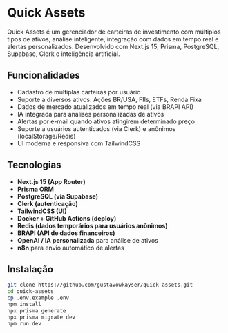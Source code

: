 # Quick Assets

Quick Assets é um gerenciador de carteiras de investimento com múltiplos tipos de ativos, análise inteligente, integração com dados em tempo real e alertas personalizados. Desenvolvido com Next.js 15, Prisma, PostgreSQL, Supabase, Clerk e inteligência artificial.

## Funcionalidades

- Cadastro de múltiplas carteiras por usuário
- Suporte a diversos ativos: Ações BR/USA, FIIs, ETFs, Renda Fixa
- Dados de mercado atualizados em tempo real (via BRAPI API)
- IA integrada para análises personalizadas de ativos
- Alertas por e-mail quando ativos atingirem determinado preço
- Suporte a usuários autenticados (via Clerk) e anônimos (localStorage/Redis)
- UI moderna e responsiva com TailwindCSS

## Tecnologias

- **Next.js 15 (App Router)**
- **Prisma ORM**
- **PostgreSQL (via Supabase)**
- **Clerk (autenticação)**
- **TailwindCSS (UI)**
- **Docker + GitHub Actions (deploy)**
- **Redis (dados temporários para usuários anônimos)**
- **BRAPI (API de dados financeiros)**
- **OpenAI / IA personalizada** para análise de ativos
- **n8n** para envio automático de alertas

## Instalação

```bash
git clone https://github.com/gustavowkayser/quick-assets.git
cd quick-assets
cp .env.example .env
npm install
npx prisma generate
npx prisma migrate dev
npm run dev

